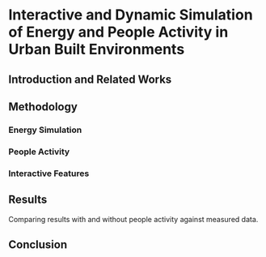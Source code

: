 # Interactive and Dynamic Simulation of Energy and People Activity in Urban Built Environments

## Introduction and Related Works

## Methodology

### Energy Simulation

### People Activity

### Interactive Features

## Results

Comparing results with and without people activity against measured data.

## Conclusion
